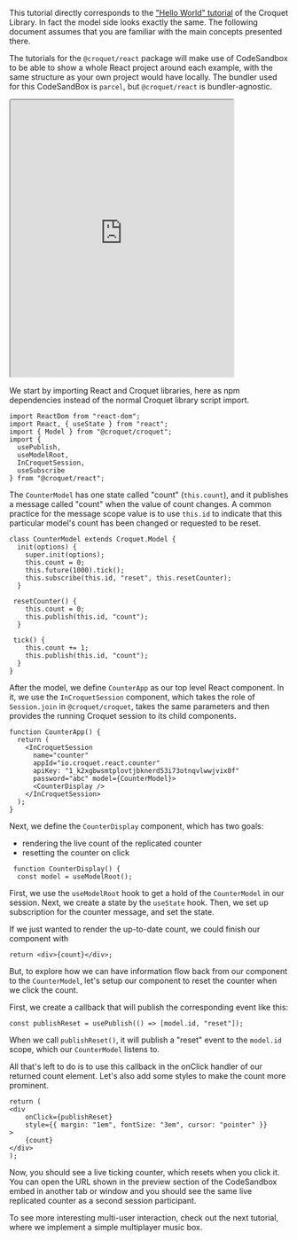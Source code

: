 This tutorial directly corresponds to the ["Hello World" tutorial](../croquet/tutorial-1_1_hello_world.html) of the Croquet Library. In fact the model side looks exactly the same. The following document assumes that you are familiar with the main concepts presented there.

The tutorials for the `@croquet/react` package will make use of CodeSandbox to be able to show a whole React project around each example, with the same structure as your own project would have locally. The bundler used for this CodeSandBox is `parcel`, but `@croquet/react` is bundler-agnostic.

<iframe src="https://codesandbox.io/embed/blissful-rain-4rpql?fontsize=14&hidenavigation=1&theme=dark"
     style="width:80%; height:500px; border:1; border-radius: 4px; overflow:hidden;"
     title="blissful-rain-4rpql"
     sandbox="allow-forms allow-modals allow-popups allow-presentation allow-same-origin allow-scripts"
   ></iframe>

We start by importing React and Croquet libraries, here as npm dependencies instead of the normal Croquet library script import.

```
import ReactDom from "react-dom";
import React, { useState } from "react";
import { Model } from "@croquet/croquet";
import {
  usePublish,
  useModelRoot,
  InCroquetSession,
  useSubscribe
} from "@croquet/react";
```

The `CounterModel` has one state called "count" (`this.count`), and it publishes a message called "count" when the value of count changes. A common practice for the message scope value is to use `this.id` to indicate that this particular model's count has been changed or requested to be reset.

```
class CounterModel extends Croquet.Model {
  init(options) {
    super.init(options);
    this.count = 0;
    this.future(1000).tick();
    this.subscribe(this.id, "reset", this.resetCounter);
  }

 resetCounter() {
    this.count = 0;
    this.publish(this.id, "count");
  }

 tick() {
    this.count += 1;
    this.publish(this.id, "count");
  }
}
```

After the model, we define `CounterApp` as our top level React component. In it, we use the `InCroquetSession` component, which takes the role of `Session.join` in `@croquet/croquet`, takes the same parameters and then provides the running Croquet session to its child components.

```
function CounterApp() {
  return (
    <InCroquetSession
      name="counter"
      appId="io.croquet.react.counter"
      apiKey: "1_k2xgbwsmtplovtjbknerd53i73otnqvlwwjvix0f"
      password="abc" model={CounterModel}>
      <CounterDisplay />
    </InCroquetSession>
  );
}
```

Next, we define the `CounterDisplay` component, which has two goals:

 - rendering the live count of the replicated counter
 - resetting the counter on click

```
 function CounterDisplay() {
  const model = useModelRoot();
```

First, we use the `useModelRoot` hook to get a hold of the `CounterModel` in our session.
Next, we create a state by the `useState` hook. Then, we set up subscription for the counter message, and set the state.

If we just wanted to render the up-to-date count, we could finish our component with

```
return <div>{count}</div>;
```

But, to explore how we can have information flow back from our component to the `CounterModel`, let's setup our component to reset the counter when we click the count.

First, we create a callback that will publish the corresponding event like this:

```
const publishReset = usePublish(() => [model.id, "reset"]);
```

When we call `publishReset()`, it will publish a "reset" event to the `model.id` scope, which our `CounterModel` listens to.

All that's left to do is to use this callback in the onClick handler of our returned count element. Let's also add some styles to make the count more prominent.

```
return (
<div
    onClick={publishReset}
    style={{ margin: "1em", fontSize: "3em", cursor: "pointer" }}
>
    {count}
</div>
);
```

Now, you should see a live ticking counter, which resets when you click it. You can open the URL shown in the preview section of the CodeSandbox embed in another tab or window and you should see the same live replicated counter as a second session participant.

To see more interesting multi-user interaction, check out the next tutorial, where we implement a simple multiplayer music box.
